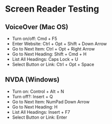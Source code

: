# Screen Reader Testing

## VoiceOver (Mac OS)

* Turn on/off: Cmd + F5
* Enter Website: Ctrl + Opt + Shift + Down Arrow
* Go to Next Item: Ctrl + Opt + Right Arrow
* Go to Next Heading: Shift + Cmd + H
* List All Headings: Caps Lock + U
* Select Button or Link: Ctrl + Opt + Space

## NVDA (Windows)

* Turn on: Control + Alt + N
* Turn off?: Insert + Q
* Go to Next Item: NumPad Down Arrow
* Go to Next Heading: H
* List All Headings: Insert + F7
* Select Button or Link: Enter
